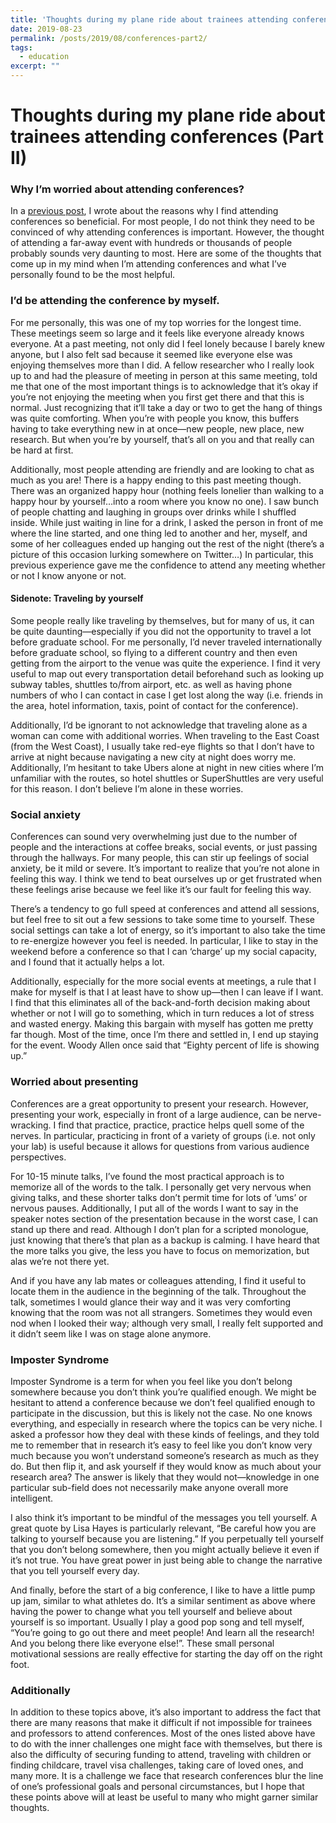 ```yaml
---
title: 'Thoughts during my plane ride about trainees attending conferences'
date: 2019-08-23
permalink: /posts/2019/08/conferences-part2/
tags:
  - education
excerpt: ""
---
```


# Thoughts during my plane ride about trainees attending conferences (Part II)


### Why I’m worried about attending conferences?

In a [previous post](www.google.com), I wrote about the reasons why I find attending conferences so beneficial. For most people, I do not think they need to be convinced of why attending conferences is important. However, the thought of attending a far-away event with hundreds or thousands of people probably sounds very daunting to most. Here are some of the thoughts that come up in my mind when I’m attending conferences and what I’ve personally found to be the most helpful. 

### I’d be attending the conference by myself. 

For me personally, this was one of my top worries for the longest time. These meetings seem so large and it feels like everyone already knows everyone. At a past meeting, not only did I feel lonely because I barely knew anyone, but I also felt sad because it seemed like everyone else was enjoying themselves more than I did. A fellow researcher who I really look up to and had the pleasure of meeting in person at this same meeting, told me that one of the most important things is to acknowledge that it’s okay if you’re not enjoying the meeting when you first get there and that this is normal. Just recognizing that it’ll take a day or two to get the hang of things was quite comforting. When you’re with people you know, this buffers having to take everything new in at once—new people, new place, new research. But when you’re by yourself, that’s all on you and that really can be hard at first. 

Additionally, most people attending are friendly and are looking to chat as much as you are! There is a happy ending to this past meeting though. There was an organized happy hour (nothing feels lonelier than walking to a happy hour by yourself…into a room where you know no one). I saw bunch of people chatting and laughing in groups over drinks while I shuffled inside. While just waiting in line for a drink, I asked the person in front of me where the line started, and one thing led to another and her, myself, and some of her colleagues ended up hanging out the rest of the night (there’s a picture of this occasion lurking somewhere on Twitter…) In particular, this previous experience gave me the confidence to attend any meeting whether or not I know anyone or not.

#### Sidenote: Traveling by yourself  

Some people really like traveling by themselves, but for many of us, it can be quite daunting—especially if you did not the opportunity to travel a lot before graduate school. For me personally, I’d never traveled internationally before graduate school, so flying to a different country and then even getting from the airport to the venue was quite the experience. I find it very useful to map out every transportation detail beforehand such as looking up subway tables, shuttles to/from airport, etc. as well as having phone numbers of who I can contact in case I get lost along the way (i.e. friends in the area, hotel information, taxis, point of contact for the conference).  

Additionally, I’d be ignorant to not acknowledge that traveling alone as a woman can come with additional worries. When traveling to the East Coast (from the West Coast), I usually take red-eye flights so that I don’t have to arrive at night because navigating a new city at night does worry me. Additionally, I’m hesitant to take Ubers alone at night in new cities where I’m unfamiliar with the routes, so hotel shuttles or SuperShuttles are very useful for this reason. I don’t believe I’m alone in these worries.     
 
### Social anxiety

Conferences can sound very overwhelming just due to the number of people and the interactions at coffee breaks, social events, or just passing through the hallways. For many people, this can stir up feelings of social anxiety, be it mild or severe. It’s important to realize that you’re not alone in feeling this way. I think we tend to beat ourselves up or get frustrated when these feelings arise because we feel like it’s our fault for feeling this way.

There’s a tendency to go full speed at conferences and attend all sessions, but feel free to sit out a few sessions to take some time to yourself. These social settings can take a lot of energy, so it’s important to also take the time to re-energize however you feel is needed. In particular, I like to stay in the weekend before a conference so that I can ‘charge’ up my social capacity, and I found that it actually helps a lot. 

Additionally, especially for the more social events at meetings, a rule that I make for myself is that I at least have to show up—then I can leave if I want. I find that this eliminates all of the back-and-forth decision making about whether or not I will go to something, which in turn reduces a lot of stress and wasted energy. Making this bargain with myself has gotten me pretty far though. Most of the time, once I’m there and settled in, I end up staying for the event. Woody Allen once said that “Eighty percent of life is showing up.” 

### Worried about presenting 

Conferences are a great opportunity to present your research. However, presenting your work, especially in front of a large audience, can be nerve-wracking. I find that practice, practice, practice helps quell some of the nerves. In particular, practicing in front of a variety of groups (i.e. not only your lab) is useful because it allows for questions from various audience perspectives. 

For 10-15 minute talks, I’ve found the most practical approach is to memorize all of the words to the talk. I personally get very nervous when giving talks, and these shorter talks don’t permit time for lots of ‘ums’ or nervous pauses. Additionally, I put all of the words I want to say in the speaker notes section of the presentation because in the worst case, I can stand up there and read. Although I don’t plan for a scripted monologue, just knowing that there’s that plan as a backup is calming. I have heard that the more talks you give, the less you have to focus on memorization, but alas we’re not there yet. 

And if you have any lab mates or colleagues attending, I find it useful to locate them in the audience in the beginning of the talk. Throughout the talk, sometimes I would glance their way and it was very comforting knowing that the room was not all strangers. Sometimes they would even nod when I looked their way; although very small, I really felt supported and it didn’t seem like I was on stage alone anymore. 

### Imposter Syndrome

Imposter Syndrome is a term for when you feel like you don’t belong somewhere because you don’t think you’re qualified enough. We might be hesitant to attend a conference because we don’t feel qualified enough to participate in the discussion, but this is likely not the case. No one knows everything, and especially in research where the topics can be very niche. I asked a professor how they deal with these kinds of feelings, and they told me to remember that in research it’s easy to feel like you don’t know very much because you won’t understand someone’s research as much as they do. But then flip it, and ask yourself if they would know as much about your research area? The answer is likely that they would not—knowledge in one particular sub-field does not necessarily make anyone overall more intelligent. 

I also think it’s important to be mindful of the messages you tell yourself. A great quote by Lisa Hayes is particularly relevant, “Be careful how you are talking to yourself because you are listening.” If you perpetually tell yourself that you don’t belong somewhere, then you might actually believe it even if it’s not true. You have great power in just being able to change the narrative that you tell yourself every day.  

And finally, before the start of a big conference, I like to have a little pump up jam, similar to what athletes do. It’s a similar sentiment as above where having the power to change what you tell yourself and believe about yourself is so important. Usually I play a good pop song and tell myself, “You’re going to go out there and meet people! And learn all the research! And you belong there like everyone else!”. These small personal motivational sessions are really effective for starting the day off on the right foot. 


### Additionally

In addition to these topics above, it’s also important to address the fact that there are many reasons that make it difficult if not impossible for trainees and professors to attend conferences. Most of the ones listed above have to do with the inner challenges one might face with themselves, but there is also the difficulty of securing funding to attend, traveling with children or finding childcare, travel visa challenges, taking care of loved ones, and many more. It is a challenge we face that research conferences blur the line of one’s professional goals and personal circumstances, but I hope that these points above will at least be useful to many who might garner similar thoughts.   


